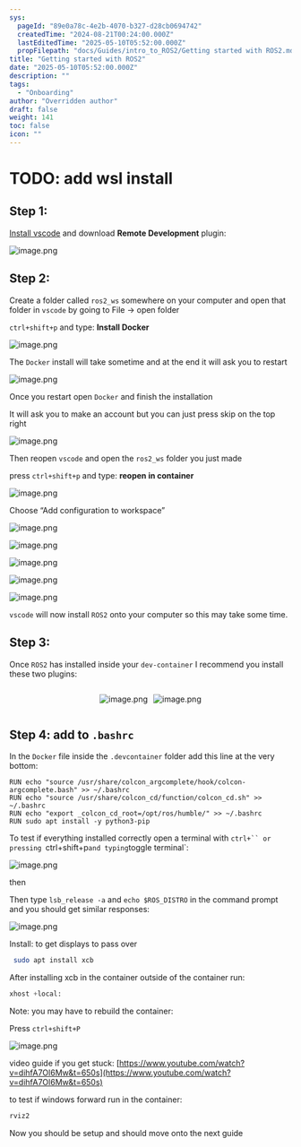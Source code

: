 ```yaml
---
sys:
  pageId: "89e0a78c-4e2b-4070-b327-d28cb0694742"
  createdTime: "2024-08-21T00:24:00.000Z"
  lastEditedTime: "2025-05-10T05:52:00.000Z"
  propFilepath: "docs/Guides/intro_to_ROS2/Getting started with ROS2.md"
title: "Getting started with ROS2"
date: "2025-05-10T05:52:00.000Z"
description: ""
tags:
  - "Onboarding"
author: "Overridden author"
draft: false
weight: 141
toc: false
icon: ""
---
```


# TODO: add wsl install

## Step 1:

[Install vscode](https://code.visualstudio.com/download) and download **Remote Development** plugin:

![image.png](https://prod-files-secure.s3.us-west-2.amazonaws.com/d518164a-d88e-44d1-a4ee-3adb3bd8bce0/efb52993-1881-4a40-b95e-6f020334f022/image.png?X-Amz-Algorithm=AWS4-HMAC-SHA256&X-Amz-Content-Sha256=UNSIGNED-PAYLOAD&X-Amz-Credential=ASIAZI2LB466XETKSBWX%2F20250617%2Fus-west-2%2Fs3%2Faws4_request&X-Amz-Date=20250617T050952Z&X-Amz-Expires=3600&X-Amz-Security-Token=IQoJb3JpZ2luX2VjEIX%2F%2F%2F%2F%2F%2F%2F%2F%2F%2FwEaCXVzLXdlc3QtMiJHMEUCIQCHwWMz5nLlPUZH61auhxPoGLqx5MHjv0Cu8WmBJ0f9RgIgbpxf5BtB9HNXuQrIS7cFdJh2fiB3AE3DAduj3HJBtuAq%2FwMIbhAAGgw2Mzc0MjMxODM4MDUiDMmz70RUbMfgPuP%2BDSrcA8nYHjPEtZqnQ%2FPF5HnDoS46QirlxiKCKxdoc43QFbcjgxBkj5p0T8qt9%2B03CLGNUjDmd8V5vJFO%2B6DfUiEUadm8sRfdJkH24HjctT%2BYio0BYvgsaHE8XCHQj6FHLFFXsvarIKkKUFvdDDRxGFV44ROefIXDCYtbKSqSLsIEaCAuskBO4jwVc1JnB2FqOfwvhFWuR4V0l8fovbCCZ7jA9Ssn%2FkKGP8%2FKX4nG051hEbs%2F%2FwFKvBjGpHGJMVSyDDFuF463TYGobIQ7DpjHSXZMItUb80etHbgK7KjzOzdm%2BvV1rSummubzhoUsezQNO0nI7uZIYv%2BcISf68wfa1%2Fn6hlx%2BNLjrIoQvDFYu%2F1yXXXkoD3rRb2e9LdRLL4zYOQ07x49HUPBD8OgqJ%2BCdml1WJPAR0sORYvA%2BPD4Hvy8Vgq1NsWqNBaNJBcrOeTbcMufgwu1h1WyoFFxrrILDfHHqA16Y15%2Fj98NmYGRgUoIi82XPFwvcRBSct4efCP3tEabZGCrY2HMmBIc2lh8AB8vJVq69p%2Bh8OxITYPYmljaEyuLZjc0ep6nrowE2%2FQq1cC8CuQT5HHXJ1ter34QFFiCyoVv44Sb4pjdqE5SHdb5zWvCllZgM2uvSGYuE20AzMObrw8IGOqUBI3i69%2BhrPx5U3IU10TJfm2hXQdyToWdBx5z5jPTq3ONTEzeGKtQ5%2BB5YjvuBB99ScCvMK3zceACVe9enmn4PORIhKkMr%2BHByMTwECGg5olvhzPBeFZylbXfsazZJFvI81Gz62N2shykaJ341iBKgO8LXfKpmwEeYJmMPs3IZ%2Bh%2BksF581uGrRryC0%2F%2BfQeUXFDwibYTaLUBwn3IwNujPXEExo9sY&X-Amz-Signature=b6a05e63d69a3bdccd8c43668dfc3d6eed6b19c59aff8c0427c83b33ecb3e150&X-Amz-SignedHeaders=host&x-amz-checksum-mode=ENABLED&x-id=GetObject)

## Step 2:

Create a folder called `ros2_ws` somewhere on your computer and open that folder in `vscode` by going to File → open folder 

`ctrl+shift+p` and type: **Install Docker**

![image.png](https://prod-files-secure.s3.us-west-2.amazonaws.com/d518164a-d88e-44d1-a4ee-3adb3bd8bce0/2269dc0e-1cd5-47ff-bceb-c04ad9b2eab0/image.png?X-Amz-Algorithm=AWS4-HMAC-SHA256&X-Amz-Content-Sha256=UNSIGNED-PAYLOAD&X-Amz-Credential=ASIAZI2LB466XETKSBWX%2F20250617%2Fus-west-2%2Fs3%2Faws4_request&X-Amz-Date=20250617T050952Z&X-Amz-Expires=3600&X-Amz-Security-Token=IQoJb3JpZ2luX2VjEIX%2F%2F%2F%2F%2F%2F%2F%2F%2F%2FwEaCXVzLXdlc3QtMiJHMEUCIQCHwWMz5nLlPUZH61auhxPoGLqx5MHjv0Cu8WmBJ0f9RgIgbpxf5BtB9HNXuQrIS7cFdJh2fiB3AE3DAduj3HJBtuAq%2FwMIbhAAGgw2Mzc0MjMxODM4MDUiDMmz70RUbMfgPuP%2BDSrcA8nYHjPEtZqnQ%2FPF5HnDoS46QirlxiKCKxdoc43QFbcjgxBkj5p0T8qt9%2B03CLGNUjDmd8V5vJFO%2B6DfUiEUadm8sRfdJkH24HjctT%2BYio0BYvgsaHE8XCHQj6FHLFFXsvarIKkKUFvdDDRxGFV44ROefIXDCYtbKSqSLsIEaCAuskBO4jwVc1JnB2FqOfwvhFWuR4V0l8fovbCCZ7jA9Ssn%2FkKGP8%2FKX4nG051hEbs%2F%2FwFKvBjGpHGJMVSyDDFuF463TYGobIQ7DpjHSXZMItUb80etHbgK7KjzOzdm%2BvV1rSummubzhoUsezQNO0nI7uZIYv%2BcISf68wfa1%2Fn6hlx%2BNLjrIoQvDFYu%2F1yXXXkoD3rRb2e9LdRLL4zYOQ07x49HUPBD8OgqJ%2BCdml1WJPAR0sORYvA%2BPD4Hvy8Vgq1NsWqNBaNJBcrOeTbcMufgwu1h1WyoFFxrrILDfHHqA16Y15%2Fj98NmYGRgUoIi82XPFwvcRBSct4efCP3tEabZGCrY2HMmBIc2lh8AB8vJVq69p%2Bh8OxITYPYmljaEyuLZjc0ep6nrowE2%2FQq1cC8CuQT5HHXJ1ter34QFFiCyoVv44Sb4pjdqE5SHdb5zWvCllZgM2uvSGYuE20AzMObrw8IGOqUBI3i69%2BhrPx5U3IU10TJfm2hXQdyToWdBx5z5jPTq3ONTEzeGKtQ5%2BB5YjvuBB99ScCvMK3zceACVe9enmn4PORIhKkMr%2BHByMTwECGg5olvhzPBeFZylbXfsazZJFvI81Gz62N2shykaJ341iBKgO8LXfKpmwEeYJmMPs3IZ%2Bh%2BksF581uGrRryC0%2F%2BfQeUXFDwibYTaLUBwn3IwNujPXEExo9sY&X-Amz-Signature=9241d6548486d58cbf122130f18f7a1b4cd5c2bf20e10b7ac970ab570c30636b&X-Amz-SignedHeaders=host&x-amz-checksum-mode=ENABLED&x-id=GetObject)

The `Docker` install will take sometime and at the end it will ask you to restart

![image.png](https://prod-files-secure.s3.us-west-2.amazonaws.com/d518164a-d88e-44d1-a4ee-3adb3bd8bce0/ed233f78-be33-4b1f-b89c-9c346c0e961e/image.png?X-Amz-Algorithm=AWS4-HMAC-SHA256&X-Amz-Content-Sha256=UNSIGNED-PAYLOAD&X-Amz-Credential=ASIAZI2LB466XETKSBWX%2F20250617%2Fus-west-2%2Fs3%2Faws4_request&X-Amz-Date=20250617T050952Z&X-Amz-Expires=3600&X-Amz-Security-Token=IQoJb3JpZ2luX2VjEIX%2F%2F%2F%2F%2F%2F%2F%2F%2F%2FwEaCXVzLXdlc3QtMiJHMEUCIQCHwWMz5nLlPUZH61auhxPoGLqx5MHjv0Cu8WmBJ0f9RgIgbpxf5BtB9HNXuQrIS7cFdJh2fiB3AE3DAduj3HJBtuAq%2FwMIbhAAGgw2Mzc0MjMxODM4MDUiDMmz70RUbMfgPuP%2BDSrcA8nYHjPEtZqnQ%2FPF5HnDoS46QirlxiKCKxdoc43QFbcjgxBkj5p0T8qt9%2B03CLGNUjDmd8V5vJFO%2B6DfUiEUadm8sRfdJkH24HjctT%2BYio0BYvgsaHE8XCHQj6FHLFFXsvarIKkKUFvdDDRxGFV44ROefIXDCYtbKSqSLsIEaCAuskBO4jwVc1JnB2FqOfwvhFWuR4V0l8fovbCCZ7jA9Ssn%2FkKGP8%2FKX4nG051hEbs%2F%2FwFKvBjGpHGJMVSyDDFuF463TYGobIQ7DpjHSXZMItUb80etHbgK7KjzOzdm%2BvV1rSummubzhoUsezQNO0nI7uZIYv%2BcISf68wfa1%2Fn6hlx%2BNLjrIoQvDFYu%2F1yXXXkoD3rRb2e9LdRLL4zYOQ07x49HUPBD8OgqJ%2BCdml1WJPAR0sORYvA%2BPD4Hvy8Vgq1NsWqNBaNJBcrOeTbcMufgwu1h1WyoFFxrrILDfHHqA16Y15%2Fj98NmYGRgUoIi82XPFwvcRBSct4efCP3tEabZGCrY2HMmBIc2lh8AB8vJVq69p%2Bh8OxITYPYmljaEyuLZjc0ep6nrowE2%2FQq1cC8CuQT5HHXJ1ter34QFFiCyoVv44Sb4pjdqE5SHdb5zWvCllZgM2uvSGYuE20AzMObrw8IGOqUBI3i69%2BhrPx5U3IU10TJfm2hXQdyToWdBx5z5jPTq3ONTEzeGKtQ5%2BB5YjvuBB99ScCvMK3zceACVe9enmn4PORIhKkMr%2BHByMTwECGg5olvhzPBeFZylbXfsazZJFvI81Gz62N2shykaJ341iBKgO8LXfKpmwEeYJmMPs3IZ%2Bh%2BksF581uGrRryC0%2F%2BfQeUXFDwibYTaLUBwn3IwNujPXEExo9sY&X-Amz-Signature=db376afa61658079129237b327567cbc92df1d7ff9d14cb5edd40e590da3f44d&X-Amz-SignedHeaders=host&x-amz-checksum-mode=ENABLED&x-id=GetObject)

Once you restart open `Docker` and finish the installation

It will ask you to make an account but you can just press skip on the top right

![image.png](https://prod-files-secure.s3.us-west-2.amazonaws.com/d518164a-d88e-44d1-a4ee-3adb3bd8bce0/21010ad9-1659-4fd9-9f59-9932a09b2a3d/image.png?X-Amz-Algorithm=AWS4-HMAC-SHA256&X-Amz-Content-Sha256=UNSIGNED-PAYLOAD&X-Amz-Credential=ASIAZI2LB466XETKSBWX%2F20250617%2Fus-west-2%2Fs3%2Faws4_request&X-Amz-Date=20250617T050952Z&X-Amz-Expires=3600&X-Amz-Security-Token=IQoJb3JpZ2luX2VjEIX%2F%2F%2F%2F%2F%2F%2F%2F%2F%2FwEaCXVzLXdlc3QtMiJHMEUCIQCHwWMz5nLlPUZH61auhxPoGLqx5MHjv0Cu8WmBJ0f9RgIgbpxf5BtB9HNXuQrIS7cFdJh2fiB3AE3DAduj3HJBtuAq%2FwMIbhAAGgw2Mzc0MjMxODM4MDUiDMmz70RUbMfgPuP%2BDSrcA8nYHjPEtZqnQ%2FPF5HnDoS46QirlxiKCKxdoc43QFbcjgxBkj5p0T8qt9%2B03CLGNUjDmd8V5vJFO%2B6DfUiEUadm8sRfdJkH24HjctT%2BYio0BYvgsaHE8XCHQj6FHLFFXsvarIKkKUFvdDDRxGFV44ROefIXDCYtbKSqSLsIEaCAuskBO4jwVc1JnB2FqOfwvhFWuR4V0l8fovbCCZ7jA9Ssn%2FkKGP8%2FKX4nG051hEbs%2F%2FwFKvBjGpHGJMVSyDDFuF463TYGobIQ7DpjHSXZMItUb80etHbgK7KjzOzdm%2BvV1rSummubzhoUsezQNO0nI7uZIYv%2BcISf68wfa1%2Fn6hlx%2BNLjrIoQvDFYu%2F1yXXXkoD3rRb2e9LdRLL4zYOQ07x49HUPBD8OgqJ%2BCdml1WJPAR0sORYvA%2BPD4Hvy8Vgq1NsWqNBaNJBcrOeTbcMufgwu1h1WyoFFxrrILDfHHqA16Y15%2Fj98NmYGRgUoIi82XPFwvcRBSct4efCP3tEabZGCrY2HMmBIc2lh8AB8vJVq69p%2Bh8OxITYPYmljaEyuLZjc0ep6nrowE2%2FQq1cC8CuQT5HHXJ1ter34QFFiCyoVv44Sb4pjdqE5SHdb5zWvCllZgM2uvSGYuE20AzMObrw8IGOqUBI3i69%2BhrPx5U3IU10TJfm2hXQdyToWdBx5z5jPTq3ONTEzeGKtQ5%2BB5YjvuBB99ScCvMK3zceACVe9enmn4PORIhKkMr%2BHByMTwECGg5olvhzPBeFZylbXfsazZJFvI81Gz62N2shykaJ341iBKgO8LXfKpmwEeYJmMPs3IZ%2Bh%2BksF581uGrRryC0%2F%2BfQeUXFDwibYTaLUBwn3IwNujPXEExo9sY&X-Amz-Signature=9509c29750a7cf7a54a9c88ba7f8861752a5e27aacb1eeef90d4a1b4dc3ed11f&X-Amz-SignedHeaders=host&x-amz-checksum-mode=ENABLED&x-id=GetObject)

Then reopen `vscode` and open the `ros2_ws` folder you just made

press `ctrl+shift+p` and type: **reopen in container**

![image.png](https://prod-files-secure.s3.us-west-2.amazonaws.com/d518164a-d88e-44d1-a4ee-3adb3bd8bce0/4e93b8c2-41ad-488c-8095-c74205196118/image.png?X-Amz-Algorithm=AWS4-HMAC-SHA256&X-Amz-Content-Sha256=UNSIGNED-PAYLOAD&X-Amz-Credential=ASIAZI2LB466XETKSBWX%2F20250617%2Fus-west-2%2Fs3%2Faws4_request&X-Amz-Date=20250617T050952Z&X-Amz-Expires=3600&X-Amz-Security-Token=IQoJb3JpZ2luX2VjEIX%2F%2F%2F%2F%2F%2F%2F%2F%2F%2FwEaCXVzLXdlc3QtMiJHMEUCIQCHwWMz5nLlPUZH61auhxPoGLqx5MHjv0Cu8WmBJ0f9RgIgbpxf5BtB9HNXuQrIS7cFdJh2fiB3AE3DAduj3HJBtuAq%2FwMIbhAAGgw2Mzc0MjMxODM4MDUiDMmz70RUbMfgPuP%2BDSrcA8nYHjPEtZqnQ%2FPF5HnDoS46QirlxiKCKxdoc43QFbcjgxBkj5p0T8qt9%2B03CLGNUjDmd8V5vJFO%2B6DfUiEUadm8sRfdJkH24HjctT%2BYio0BYvgsaHE8XCHQj6FHLFFXsvarIKkKUFvdDDRxGFV44ROefIXDCYtbKSqSLsIEaCAuskBO4jwVc1JnB2FqOfwvhFWuR4V0l8fovbCCZ7jA9Ssn%2FkKGP8%2FKX4nG051hEbs%2F%2FwFKvBjGpHGJMVSyDDFuF463TYGobIQ7DpjHSXZMItUb80etHbgK7KjzOzdm%2BvV1rSummubzhoUsezQNO0nI7uZIYv%2BcISf68wfa1%2Fn6hlx%2BNLjrIoQvDFYu%2F1yXXXkoD3rRb2e9LdRLL4zYOQ07x49HUPBD8OgqJ%2BCdml1WJPAR0sORYvA%2BPD4Hvy8Vgq1NsWqNBaNJBcrOeTbcMufgwu1h1WyoFFxrrILDfHHqA16Y15%2Fj98NmYGRgUoIi82XPFwvcRBSct4efCP3tEabZGCrY2HMmBIc2lh8AB8vJVq69p%2Bh8OxITYPYmljaEyuLZjc0ep6nrowE2%2FQq1cC8CuQT5HHXJ1ter34QFFiCyoVv44Sb4pjdqE5SHdb5zWvCllZgM2uvSGYuE20AzMObrw8IGOqUBI3i69%2BhrPx5U3IU10TJfm2hXQdyToWdBx5z5jPTq3ONTEzeGKtQ5%2BB5YjvuBB99ScCvMK3zceACVe9enmn4PORIhKkMr%2BHByMTwECGg5olvhzPBeFZylbXfsazZJFvI81Gz62N2shykaJ341iBKgO8LXfKpmwEeYJmMPs3IZ%2Bh%2BksF581uGrRryC0%2F%2BfQeUXFDwibYTaLUBwn3IwNujPXEExo9sY&X-Amz-Signature=5d766f067b83b62190bbc3315112b85a0cc75fa0642f403cf759824e7e544228&X-Amz-SignedHeaders=host&x-amz-checksum-mode=ENABLED&x-id=GetObject)

Choose “Add configuration to workspace”

![image.png](https://prod-files-secure.s3.us-west-2.amazonaws.com/d518164a-d88e-44d1-a4ee-3adb3bd8bce0/9560b282-5060-4989-ba37-97e7b2c22476/image.png?X-Amz-Algorithm=AWS4-HMAC-SHA256&X-Amz-Content-Sha256=UNSIGNED-PAYLOAD&X-Amz-Credential=ASIAZI2LB466XETKSBWX%2F20250617%2Fus-west-2%2Fs3%2Faws4_request&X-Amz-Date=20250617T050952Z&X-Amz-Expires=3600&X-Amz-Security-Token=IQoJb3JpZ2luX2VjEIX%2F%2F%2F%2F%2F%2F%2F%2F%2F%2FwEaCXVzLXdlc3QtMiJHMEUCIQCHwWMz5nLlPUZH61auhxPoGLqx5MHjv0Cu8WmBJ0f9RgIgbpxf5BtB9HNXuQrIS7cFdJh2fiB3AE3DAduj3HJBtuAq%2FwMIbhAAGgw2Mzc0MjMxODM4MDUiDMmz70RUbMfgPuP%2BDSrcA8nYHjPEtZqnQ%2FPF5HnDoS46QirlxiKCKxdoc43QFbcjgxBkj5p0T8qt9%2B03CLGNUjDmd8V5vJFO%2B6DfUiEUadm8sRfdJkH24HjctT%2BYio0BYvgsaHE8XCHQj6FHLFFXsvarIKkKUFvdDDRxGFV44ROefIXDCYtbKSqSLsIEaCAuskBO4jwVc1JnB2FqOfwvhFWuR4V0l8fovbCCZ7jA9Ssn%2FkKGP8%2FKX4nG051hEbs%2F%2FwFKvBjGpHGJMVSyDDFuF463TYGobIQ7DpjHSXZMItUb80etHbgK7KjzOzdm%2BvV1rSummubzhoUsezQNO0nI7uZIYv%2BcISf68wfa1%2Fn6hlx%2BNLjrIoQvDFYu%2F1yXXXkoD3rRb2e9LdRLL4zYOQ07x49HUPBD8OgqJ%2BCdml1WJPAR0sORYvA%2BPD4Hvy8Vgq1NsWqNBaNJBcrOeTbcMufgwu1h1WyoFFxrrILDfHHqA16Y15%2Fj98NmYGRgUoIi82XPFwvcRBSct4efCP3tEabZGCrY2HMmBIc2lh8AB8vJVq69p%2Bh8OxITYPYmljaEyuLZjc0ep6nrowE2%2FQq1cC8CuQT5HHXJ1ter34QFFiCyoVv44Sb4pjdqE5SHdb5zWvCllZgM2uvSGYuE20AzMObrw8IGOqUBI3i69%2BhrPx5U3IU10TJfm2hXQdyToWdBx5z5jPTq3ONTEzeGKtQ5%2BB5YjvuBB99ScCvMK3zceACVe9enmn4PORIhKkMr%2BHByMTwECGg5olvhzPBeFZylbXfsazZJFvI81Gz62N2shykaJ341iBKgO8LXfKpmwEeYJmMPs3IZ%2Bh%2BksF581uGrRryC0%2F%2BfQeUXFDwibYTaLUBwn3IwNujPXEExo9sY&X-Amz-Signature=5e596fb7504966cbbf679799b45d7f627675e5e3c96e944f3a911d409e7e6bb0&X-Amz-SignedHeaders=host&x-amz-checksum-mode=ENABLED&x-id=GetObject)

![image.png](https://prod-files-secure.s3.us-west-2.amazonaws.com/d518164a-d88e-44d1-a4ee-3adb3bd8bce0/2ee63f81-886b-48e8-a553-dc6e5eac99e4/image.png?X-Amz-Algorithm=AWS4-HMAC-SHA256&X-Amz-Content-Sha256=UNSIGNED-PAYLOAD&X-Amz-Credential=ASIAZI2LB466XETKSBWX%2F20250617%2Fus-west-2%2Fs3%2Faws4_request&X-Amz-Date=20250617T050952Z&X-Amz-Expires=3600&X-Amz-Security-Token=IQoJb3JpZ2luX2VjEIX%2F%2F%2F%2F%2F%2F%2F%2F%2F%2FwEaCXVzLXdlc3QtMiJHMEUCIQCHwWMz5nLlPUZH61auhxPoGLqx5MHjv0Cu8WmBJ0f9RgIgbpxf5BtB9HNXuQrIS7cFdJh2fiB3AE3DAduj3HJBtuAq%2FwMIbhAAGgw2Mzc0MjMxODM4MDUiDMmz70RUbMfgPuP%2BDSrcA8nYHjPEtZqnQ%2FPF5HnDoS46QirlxiKCKxdoc43QFbcjgxBkj5p0T8qt9%2B03CLGNUjDmd8V5vJFO%2B6DfUiEUadm8sRfdJkH24HjctT%2BYio0BYvgsaHE8XCHQj6FHLFFXsvarIKkKUFvdDDRxGFV44ROefIXDCYtbKSqSLsIEaCAuskBO4jwVc1JnB2FqOfwvhFWuR4V0l8fovbCCZ7jA9Ssn%2FkKGP8%2FKX4nG051hEbs%2F%2FwFKvBjGpHGJMVSyDDFuF463TYGobIQ7DpjHSXZMItUb80etHbgK7KjzOzdm%2BvV1rSummubzhoUsezQNO0nI7uZIYv%2BcISf68wfa1%2Fn6hlx%2BNLjrIoQvDFYu%2F1yXXXkoD3rRb2e9LdRLL4zYOQ07x49HUPBD8OgqJ%2BCdml1WJPAR0sORYvA%2BPD4Hvy8Vgq1NsWqNBaNJBcrOeTbcMufgwu1h1WyoFFxrrILDfHHqA16Y15%2Fj98NmYGRgUoIi82XPFwvcRBSct4efCP3tEabZGCrY2HMmBIc2lh8AB8vJVq69p%2Bh8OxITYPYmljaEyuLZjc0ep6nrowE2%2FQq1cC8CuQT5HHXJ1ter34QFFiCyoVv44Sb4pjdqE5SHdb5zWvCllZgM2uvSGYuE20AzMObrw8IGOqUBI3i69%2BhrPx5U3IU10TJfm2hXQdyToWdBx5z5jPTq3ONTEzeGKtQ5%2BB5YjvuBB99ScCvMK3zceACVe9enmn4PORIhKkMr%2BHByMTwECGg5olvhzPBeFZylbXfsazZJFvI81Gz62N2shykaJ341iBKgO8LXfKpmwEeYJmMPs3IZ%2Bh%2BksF581uGrRryC0%2F%2BfQeUXFDwibYTaLUBwn3IwNujPXEExo9sY&X-Amz-Signature=a474897f3b78f915a6bb69004fbe36e23014618dc77d862af7c2a802ec75c23f&X-Amz-SignedHeaders=host&x-amz-checksum-mode=ENABLED&x-id=GetObject)

![image.png](https://prod-files-secure.s3.us-west-2.amazonaws.com/d518164a-d88e-44d1-a4ee-3adb3bd8bce0/ae1580b2-b048-407e-aed9-b584224a7a04/image.png?X-Amz-Algorithm=AWS4-HMAC-SHA256&X-Amz-Content-Sha256=UNSIGNED-PAYLOAD&X-Amz-Credential=ASIAZI2LB466XETKSBWX%2F20250617%2Fus-west-2%2Fs3%2Faws4_request&X-Amz-Date=20250617T050952Z&X-Amz-Expires=3600&X-Amz-Security-Token=IQoJb3JpZ2luX2VjEIX%2F%2F%2F%2F%2F%2F%2F%2F%2F%2FwEaCXVzLXdlc3QtMiJHMEUCIQCHwWMz5nLlPUZH61auhxPoGLqx5MHjv0Cu8WmBJ0f9RgIgbpxf5BtB9HNXuQrIS7cFdJh2fiB3AE3DAduj3HJBtuAq%2FwMIbhAAGgw2Mzc0MjMxODM4MDUiDMmz70RUbMfgPuP%2BDSrcA8nYHjPEtZqnQ%2FPF5HnDoS46QirlxiKCKxdoc43QFbcjgxBkj5p0T8qt9%2B03CLGNUjDmd8V5vJFO%2B6DfUiEUadm8sRfdJkH24HjctT%2BYio0BYvgsaHE8XCHQj6FHLFFXsvarIKkKUFvdDDRxGFV44ROefIXDCYtbKSqSLsIEaCAuskBO4jwVc1JnB2FqOfwvhFWuR4V0l8fovbCCZ7jA9Ssn%2FkKGP8%2FKX4nG051hEbs%2F%2FwFKvBjGpHGJMVSyDDFuF463TYGobIQ7DpjHSXZMItUb80etHbgK7KjzOzdm%2BvV1rSummubzhoUsezQNO0nI7uZIYv%2BcISf68wfa1%2Fn6hlx%2BNLjrIoQvDFYu%2F1yXXXkoD3rRb2e9LdRLL4zYOQ07x49HUPBD8OgqJ%2BCdml1WJPAR0sORYvA%2BPD4Hvy8Vgq1NsWqNBaNJBcrOeTbcMufgwu1h1WyoFFxrrILDfHHqA16Y15%2Fj98NmYGRgUoIi82XPFwvcRBSct4efCP3tEabZGCrY2HMmBIc2lh8AB8vJVq69p%2Bh8OxITYPYmljaEyuLZjc0ep6nrowE2%2FQq1cC8CuQT5HHXJ1ter34QFFiCyoVv44Sb4pjdqE5SHdb5zWvCllZgM2uvSGYuE20AzMObrw8IGOqUBI3i69%2BhrPx5U3IU10TJfm2hXQdyToWdBx5z5jPTq3ONTEzeGKtQ5%2BB5YjvuBB99ScCvMK3zceACVe9enmn4PORIhKkMr%2BHByMTwECGg5olvhzPBeFZylbXfsazZJFvI81Gz62N2shykaJ341iBKgO8LXfKpmwEeYJmMPs3IZ%2Bh%2BksF581uGrRryC0%2F%2BfQeUXFDwibYTaLUBwn3IwNujPXEExo9sY&X-Amz-Signature=6ba173e0b1cbde909f30c85681f03d22d057463a842b128321ccd3588330bc72&X-Amz-SignedHeaders=host&x-amz-checksum-mode=ENABLED&x-id=GetObject)

![image.png](https://prod-files-secure.s3.us-west-2.amazonaws.com/d518164a-d88e-44d1-a4ee-3adb3bd8bce0/53255b28-f75e-430f-b9e3-c0ac8577e42b/image.png?X-Amz-Algorithm=AWS4-HMAC-SHA256&X-Amz-Content-Sha256=UNSIGNED-PAYLOAD&X-Amz-Credential=ASIAZI2LB466XETKSBWX%2F20250617%2Fus-west-2%2Fs3%2Faws4_request&X-Amz-Date=20250617T050952Z&X-Amz-Expires=3600&X-Amz-Security-Token=IQoJb3JpZ2luX2VjEIX%2F%2F%2F%2F%2F%2F%2F%2F%2F%2FwEaCXVzLXdlc3QtMiJHMEUCIQCHwWMz5nLlPUZH61auhxPoGLqx5MHjv0Cu8WmBJ0f9RgIgbpxf5BtB9HNXuQrIS7cFdJh2fiB3AE3DAduj3HJBtuAq%2FwMIbhAAGgw2Mzc0MjMxODM4MDUiDMmz70RUbMfgPuP%2BDSrcA8nYHjPEtZqnQ%2FPF5HnDoS46QirlxiKCKxdoc43QFbcjgxBkj5p0T8qt9%2B03CLGNUjDmd8V5vJFO%2B6DfUiEUadm8sRfdJkH24HjctT%2BYio0BYvgsaHE8XCHQj6FHLFFXsvarIKkKUFvdDDRxGFV44ROefIXDCYtbKSqSLsIEaCAuskBO4jwVc1JnB2FqOfwvhFWuR4V0l8fovbCCZ7jA9Ssn%2FkKGP8%2FKX4nG051hEbs%2F%2FwFKvBjGpHGJMVSyDDFuF463TYGobIQ7DpjHSXZMItUb80etHbgK7KjzOzdm%2BvV1rSummubzhoUsezQNO0nI7uZIYv%2BcISf68wfa1%2Fn6hlx%2BNLjrIoQvDFYu%2F1yXXXkoD3rRb2e9LdRLL4zYOQ07x49HUPBD8OgqJ%2BCdml1WJPAR0sORYvA%2BPD4Hvy8Vgq1NsWqNBaNJBcrOeTbcMufgwu1h1WyoFFxrrILDfHHqA16Y15%2Fj98NmYGRgUoIi82XPFwvcRBSct4efCP3tEabZGCrY2HMmBIc2lh8AB8vJVq69p%2Bh8OxITYPYmljaEyuLZjc0ep6nrowE2%2FQq1cC8CuQT5HHXJ1ter34QFFiCyoVv44Sb4pjdqE5SHdb5zWvCllZgM2uvSGYuE20AzMObrw8IGOqUBI3i69%2BhrPx5U3IU10TJfm2hXQdyToWdBx5z5jPTq3ONTEzeGKtQ5%2BB5YjvuBB99ScCvMK3zceACVe9enmn4PORIhKkMr%2BHByMTwECGg5olvhzPBeFZylbXfsazZJFvI81Gz62N2shykaJ341iBKgO8LXfKpmwEeYJmMPs3IZ%2Bh%2BksF581uGrRryC0%2F%2BfQeUXFDwibYTaLUBwn3IwNujPXEExo9sY&X-Amz-Signature=716b016342d0d274fe588367118b091d0eb65f6d3188aaacd8c9c1d90ccad07f&X-Amz-SignedHeaders=host&x-amz-checksum-mode=ENABLED&x-id=GetObject)

![image.png](https://prod-files-secure.s3.us-west-2.amazonaws.com/d518164a-d88e-44d1-a4ee-3adb3bd8bce0/7c562767-5af9-4ffb-97d1-327bcdf4ee00/image.png?X-Amz-Algorithm=AWS4-HMAC-SHA256&X-Amz-Content-Sha256=UNSIGNED-PAYLOAD&X-Amz-Credential=ASIAZI2LB466XETKSBWX%2F20250617%2Fus-west-2%2Fs3%2Faws4_request&X-Amz-Date=20250617T050952Z&X-Amz-Expires=3600&X-Amz-Security-Token=IQoJb3JpZ2luX2VjEIX%2F%2F%2F%2F%2F%2F%2F%2F%2F%2FwEaCXVzLXdlc3QtMiJHMEUCIQCHwWMz5nLlPUZH61auhxPoGLqx5MHjv0Cu8WmBJ0f9RgIgbpxf5BtB9HNXuQrIS7cFdJh2fiB3AE3DAduj3HJBtuAq%2FwMIbhAAGgw2Mzc0MjMxODM4MDUiDMmz70RUbMfgPuP%2BDSrcA8nYHjPEtZqnQ%2FPF5HnDoS46QirlxiKCKxdoc43QFbcjgxBkj5p0T8qt9%2B03CLGNUjDmd8V5vJFO%2B6DfUiEUadm8sRfdJkH24HjctT%2BYio0BYvgsaHE8XCHQj6FHLFFXsvarIKkKUFvdDDRxGFV44ROefIXDCYtbKSqSLsIEaCAuskBO4jwVc1JnB2FqOfwvhFWuR4V0l8fovbCCZ7jA9Ssn%2FkKGP8%2FKX4nG051hEbs%2F%2FwFKvBjGpHGJMVSyDDFuF463TYGobIQ7DpjHSXZMItUb80etHbgK7KjzOzdm%2BvV1rSummubzhoUsezQNO0nI7uZIYv%2BcISf68wfa1%2Fn6hlx%2BNLjrIoQvDFYu%2F1yXXXkoD3rRb2e9LdRLL4zYOQ07x49HUPBD8OgqJ%2BCdml1WJPAR0sORYvA%2BPD4Hvy8Vgq1NsWqNBaNJBcrOeTbcMufgwu1h1WyoFFxrrILDfHHqA16Y15%2Fj98NmYGRgUoIi82XPFwvcRBSct4efCP3tEabZGCrY2HMmBIc2lh8AB8vJVq69p%2Bh8OxITYPYmljaEyuLZjc0ep6nrowE2%2FQq1cC8CuQT5HHXJ1ter34QFFiCyoVv44Sb4pjdqE5SHdb5zWvCllZgM2uvSGYuE20AzMObrw8IGOqUBI3i69%2BhrPx5U3IU10TJfm2hXQdyToWdBx5z5jPTq3ONTEzeGKtQ5%2BB5YjvuBB99ScCvMK3zceACVe9enmn4PORIhKkMr%2BHByMTwECGg5olvhzPBeFZylbXfsazZJFvI81Gz62N2shykaJ341iBKgO8LXfKpmwEeYJmMPs3IZ%2Bh%2BksF581uGrRryC0%2F%2BfQeUXFDwibYTaLUBwn3IwNujPXEExo9sY&X-Amz-Signature=4abf6ab09c0ed2cbf99726125eb1996cb510e87b082e1e106ed11e1133e3a9db&X-Amz-SignedHeaders=host&x-amz-checksum-mode=ENABLED&x-id=GetObject)

`vscode` will now install `ROS2` onto your computer so this may take some time.

## Step 3:

Once `ROS2` has installed inside your `dev-container` I recommend you install these two plugins:

<div style="display: flex;flex-direction: row; column-gap:10px; max-width: 630px;justify-content: center;">
<div>

![image.png](https://prod-files-secure.s3.us-west-2.amazonaws.com/d518164a-d88e-44d1-a4ee-3adb3bd8bce0/3fc3d550-5a54-4ba1-ba6b-faa01cdb7369/image.png?X-Amz-Algorithm=AWS4-HMAC-SHA256&X-Amz-Content-Sha256=UNSIGNED-PAYLOAD&X-Amz-Credential=ASIAZI2LB4667PTTBIP3%2F20250617%2Fus-west-2%2Fs3%2Faws4_request&X-Amz-Date=20250617T051000Z&X-Amz-Expires=3600&X-Amz-Security-Token=IQoJb3JpZ2luX2VjEIX%2F%2F%2F%2F%2F%2F%2F%2F%2F%2FwEaCXVzLXdlc3QtMiJIMEYCIQC%2Fe507v%2B4sL0ScmYX7DPKuvXc4ECark9%2B6Ro450fvqbgIhANBUsecD1sVAGex7rmLdV3qnYFrpyDlMsPKKRQc68GBgKv8DCG4QABoMNjM3NDIzMTgzODA1Igw5XgcbuSSr2XQRsJsq3APl0jM5s6yoN3c6AaIJoutWkiyFmPwifJuIW3gBdJ2%2F41UB48ZOt6pAfx21ulWsAnTHMSDXoYvYTupfpz7Jin1Sd1JLfKrZYVKIyIp6oZkXOrjiOPMqG53Q%2BHprJQd5BiNsYCvaPDVKCJVgtzpuUDu2s6XKKS9UyIzxyf%2B%2FmQzChrksOQrZ8HSdKkQiKanz40woa5Z%2FrCU51kTSLF3k%2FgPr%2B4Vb9Ib1tzKeQmkojuOkZC1k1f7SMLhV4RcNxuPCO1tLhgUmyn5AOwqlMHNTGmSY7ppb6O9%2BsqHOmD8JPP8wV0jfwXAkILKLLvGfqSXR2DFh6NOwRI2G4%2F45oDe1MF0hxfIkcvlWU5RTWLhKQZpDMMtfuauMAdxHSVbYZJkhOLvJe2LEHfINkuWx0oPfp8eXy2Fj8rhyRd2IyOCdXd3L2LvOZRIaYotOJ0%2BhvXEtvly4Z6wLJqsrApd3QUVn4R80S8LKreBycVcVMvMDhoNwnN4w6pI3rrhXsH173bzzDgHwgu8AsHrDfvFr3oasnNR4sK6lcMddr64y9X%2BVZ7RK43z0oUyE5eDaGrJNFQvs%2FkRf%2FljwadKszw4GcMzs9jrexPVVmSulNYVWN04A60D8I2vMwE6sW%2F3t6uYbJjCC7MPCBjqkAbJCuFUZnECwDDoTkMKyc7lyVKR2WqcjHgacuhtDGroVOV4C%2FNPi%2B3%2BlomThPFCuxFXDnJBoY%2BtlzI62ozf%2BI%2FuXLSsSzvzW62k7yLWP41P7Apra7DMPWC7kVqoeRuq%2BJC5J5rP5V3D9oU1fsgl5BMFYNYCU9AocP8Tr8z1UUQsTe47nJD92Lg96XrdU%2BeK79HMuQDFW8dXw2PfkgbCuItHwKonM&X-Amz-Signature=d44fc9c581e11aa18fea8da93bcd6add070b8da3f0252fd51f6963e8a0cb39bf&X-Amz-SignedHeaders=host&x-amz-checksum-mode=ENABLED&x-id=GetObject)

</div>
<div>

![image.png](https://prod-files-secure.s3.us-west-2.amazonaws.com/d518164a-d88e-44d1-a4ee-3adb3bd8bce0/d994cc66-13c2-4093-a5a3-f84cf4601a82/image.png?X-Amz-Algorithm=AWS4-HMAC-SHA256&X-Amz-Content-Sha256=UNSIGNED-PAYLOAD&X-Amz-Credential=ASIAZI2LB4663WIYL52Q%2F20250617%2Fus-west-2%2Fs3%2Faws4_request&X-Amz-Date=20250617T051000Z&X-Amz-Expires=3600&X-Amz-Security-Token=IQoJb3JpZ2luX2VjEIX%2F%2F%2F%2F%2F%2F%2F%2F%2F%2FwEaCXVzLXdlc3QtMiJHMEUCIQD5IjJanzriYPFFX0aOIHg1z5WzoHvuyyk49fHUAvZ4ZwIgQ52uX9U4pM2wVr2FwuiLSr%2FZxi6T%2B8%2Bzfu7r4jSol24q%2FwMIbhAAGgw2Mzc0MjMxODM4MDUiDJsxa1nj%2FMUbCR%2BUYyrcAyKBWiYfRIeYq03GrQVKOof7A%2BEYrLFqtAqF8u5E2IBcf%2BrpS5dkFCM7zI8pfkWdbU%2FwqXGB3LCO%2FmWrD0cXVMSJAuD37oFTpmKABZVsbVAECgh6ST4k9ChqAN8AueHj2TOyA0XGRjgW%2FFEylneDon3yjl4qcbsuUJh%2FFVLEdEml8V8vIhtMp%2FYIulOQocXRq5V6CvbfzmZGcC2lF1QeS2AqUMqrRqnQ83xYcn%2BNoqpm7w0sqDeKB6OgM7e06gj3dB6eo9mqja2HkfavhTiYggRCuZWjmNQTLt2nOoMQDgHSRNN2qjqvpK9cgsmkFWfqa%2BHIyeMIwfOFOLBbmnU4jMaAAApwdfryN1Qbr6fk9RzhKIz9F0HBDY7v5GwO5F2PHC3SrrLTVJTGEY0rIXaShLkTzkUXpi6Hk4yGfONPV6yFXHhmcbwg6KHlXBmSMG28n5h1ac1mXf20FulCTj3MFqP9id1cCrAZSAsjiMJDgGXCLK14kHZvmBf3PHf4P4M%2FmR4xeXWEJmhyXz%2FEqIT2VmKEHiyu7fH6JK0uoOmC1DOfY4Mgfoz4jI9bEUbKw19Z5nv9%2BE5sC%2B53Cnv44%2BkLy%2FKGoVbCf2fvIbNbRScYekV3EOfFb2EM5gHete4IMIXsw8IGOqUB6cKCiBryRIoaATt8l%2FnSfr3b%2FrCgP4u3gMc8JSojaXx03SJeg3N27cJL9wiCY1CH0JYl6UJDiwV21fzAAJIwpGn9VTv3mUQBuWifXaxySZkwn%2BwllYdu4kHDyIhVhQKFe6AcWK24HwMmPGW8s10q1vlYsjngFcdtvSeNkykeX9ZKy4UEr7DM9LwiVSqroIB6J5V1nuItTauHq6nz0cqSjEiz%2FxzZ&X-Amz-Signature=16542a219212674e98ba37715afab0b0543ac8da223fc8882119f79c67a6859a&X-Amz-SignedHeaders=host&x-amz-checksum-mode=ENABLED&x-id=GetObject)

</div>
</div>

## Step 4: add to `.bashrc`

In the `Docker` file inside the `.devcontainer` folder add this line at the very bottom: 

```docker
RUN echo "source /usr/share/colcon_argcomplete/hook/colcon-argcomplete.bash" >> ~/.bashrc
RUN echo "source /usr/share/colcon_cd/function/colcon_cd.sh" >> ~/.bashrc
RUN echo "export _colcon_cd_root=/opt/ros/humble/" >> ~/.bashrc
RUN sudo apt install -y python3-pip 
```

To test if everything installed correctly open a terminal with `ctrl+`` or pressing `ctrl+shift+p` and typing `toggle terminal`:

![image.png](https://prod-files-secure.s3.us-west-2.amazonaws.com/d518164a-d88e-44d1-a4ee-3adb3bd8bce0/6a4943d8-b04e-4c02-9a58-775f3384d1a5/image.png?X-Amz-Algorithm=AWS4-HMAC-SHA256&X-Amz-Content-Sha256=UNSIGNED-PAYLOAD&X-Amz-Credential=ASIAZI2LB466XETKSBWX%2F20250617%2Fus-west-2%2Fs3%2Faws4_request&X-Amz-Date=20250617T050952Z&X-Amz-Expires=3600&X-Amz-Security-Token=IQoJb3JpZ2luX2VjEIX%2F%2F%2F%2F%2F%2F%2F%2F%2F%2FwEaCXVzLXdlc3QtMiJHMEUCIQCHwWMz5nLlPUZH61auhxPoGLqx5MHjv0Cu8WmBJ0f9RgIgbpxf5BtB9HNXuQrIS7cFdJh2fiB3AE3DAduj3HJBtuAq%2FwMIbhAAGgw2Mzc0MjMxODM4MDUiDMmz70RUbMfgPuP%2BDSrcA8nYHjPEtZqnQ%2FPF5HnDoS46QirlxiKCKxdoc43QFbcjgxBkj5p0T8qt9%2B03CLGNUjDmd8V5vJFO%2B6DfUiEUadm8sRfdJkH24HjctT%2BYio0BYvgsaHE8XCHQj6FHLFFXsvarIKkKUFvdDDRxGFV44ROefIXDCYtbKSqSLsIEaCAuskBO4jwVc1JnB2FqOfwvhFWuR4V0l8fovbCCZ7jA9Ssn%2FkKGP8%2FKX4nG051hEbs%2F%2FwFKvBjGpHGJMVSyDDFuF463TYGobIQ7DpjHSXZMItUb80etHbgK7KjzOzdm%2BvV1rSummubzhoUsezQNO0nI7uZIYv%2BcISf68wfa1%2Fn6hlx%2BNLjrIoQvDFYu%2F1yXXXkoD3rRb2e9LdRLL4zYOQ07x49HUPBD8OgqJ%2BCdml1WJPAR0sORYvA%2BPD4Hvy8Vgq1NsWqNBaNJBcrOeTbcMufgwu1h1WyoFFxrrILDfHHqA16Y15%2Fj98NmYGRgUoIi82XPFwvcRBSct4efCP3tEabZGCrY2HMmBIc2lh8AB8vJVq69p%2Bh8OxITYPYmljaEyuLZjc0ep6nrowE2%2FQq1cC8CuQT5HHXJ1ter34QFFiCyoVv44Sb4pjdqE5SHdb5zWvCllZgM2uvSGYuE20AzMObrw8IGOqUBI3i69%2BhrPx5U3IU10TJfm2hXQdyToWdBx5z5jPTq3ONTEzeGKtQ5%2BB5YjvuBB99ScCvMK3zceACVe9enmn4PORIhKkMr%2BHByMTwECGg5olvhzPBeFZylbXfsazZJFvI81Gz62N2shykaJ341iBKgO8LXfKpmwEeYJmMPs3IZ%2Bh%2BksF581uGrRryC0%2F%2BfQeUXFDwibYTaLUBwn3IwNujPXEExo9sY&X-Amz-Signature=a386aee8ad9188578295b3828ea07df8d90a4dcc3079af05cf7a1bdabfbbbb68&X-Amz-SignedHeaders=host&x-amz-checksum-mode=ENABLED&x-id=GetObject)

then 

Then type `lsb_release -a` and `echo $ROS_DISTRO` in the command prompt and you should get similar responses:

![image.png](https://prod-files-secure.s3.us-west-2.amazonaws.com/d518164a-d88e-44d1-a4ee-3adb3bd8bce0/3e635dec-a805-4e85-8b9e-d000e5b71a4e/image.png?X-Amz-Algorithm=AWS4-HMAC-SHA256&X-Amz-Content-Sha256=UNSIGNED-PAYLOAD&X-Amz-Credential=ASIAZI2LB466XETKSBWX%2F20250617%2Fus-west-2%2Fs3%2Faws4_request&X-Amz-Date=20250617T050952Z&X-Amz-Expires=3600&X-Amz-Security-Token=IQoJb3JpZ2luX2VjEIX%2F%2F%2F%2F%2F%2F%2F%2F%2F%2FwEaCXVzLXdlc3QtMiJHMEUCIQCHwWMz5nLlPUZH61auhxPoGLqx5MHjv0Cu8WmBJ0f9RgIgbpxf5BtB9HNXuQrIS7cFdJh2fiB3AE3DAduj3HJBtuAq%2FwMIbhAAGgw2Mzc0MjMxODM4MDUiDMmz70RUbMfgPuP%2BDSrcA8nYHjPEtZqnQ%2FPF5HnDoS46QirlxiKCKxdoc43QFbcjgxBkj5p0T8qt9%2B03CLGNUjDmd8V5vJFO%2B6DfUiEUadm8sRfdJkH24HjctT%2BYio0BYvgsaHE8XCHQj6FHLFFXsvarIKkKUFvdDDRxGFV44ROefIXDCYtbKSqSLsIEaCAuskBO4jwVc1JnB2FqOfwvhFWuR4V0l8fovbCCZ7jA9Ssn%2FkKGP8%2FKX4nG051hEbs%2F%2FwFKvBjGpHGJMVSyDDFuF463TYGobIQ7DpjHSXZMItUb80etHbgK7KjzOzdm%2BvV1rSummubzhoUsezQNO0nI7uZIYv%2BcISf68wfa1%2Fn6hlx%2BNLjrIoQvDFYu%2F1yXXXkoD3rRb2e9LdRLL4zYOQ07x49HUPBD8OgqJ%2BCdml1WJPAR0sORYvA%2BPD4Hvy8Vgq1NsWqNBaNJBcrOeTbcMufgwu1h1WyoFFxrrILDfHHqA16Y15%2Fj98NmYGRgUoIi82XPFwvcRBSct4efCP3tEabZGCrY2HMmBIc2lh8AB8vJVq69p%2Bh8OxITYPYmljaEyuLZjc0ep6nrowE2%2FQq1cC8CuQT5HHXJ1ter34QFFiCyoVv44Sb4pjdqE5SHdb5zWvCllZgM2uvSGYuE20AzMObrw8IGOqUBI3i69%2BhrPx5U3IU10TJfm2hXQdyToWdBx5z5jPTq3ONTEzeGKtQ5%2BB5YjvuBB99ScCvMK3zceACVe9enmn4PORIhKkMr%2BHByMTwECGg5olvhzPBeFZylbXfsazZJFvI81Gz62N2shykaJ341iBKgO8LXfKpmwEeYJmMPs3IZ%2Bh%2BksF581uGrRryC0%2F%2BfQeUXFDwibYTaLUBwn3IwNujPXEExo9sY&X-Amz-Signature=8c703a1a3687e4728a11a0685b4f7252ec03c8683228217d089622da411857b5&X-Amz-SignedHeaders=host&x-amz-checksum-mode=ENABLED&x-id=GetObject)

Install:  to get displays to pass over

```bash
 sudo apt install xcb
```

After installing xcb in the container outside of the container run:

```python
xhost +local:
```

Note: you may have to rebuild the container:

Press `ctrl+shift+P`

![image.png](https://prod-files-secure.s3.us-west-2.amazonaws.com/d518164a-d88e-44d1-a4ee-3adb3bd8bce0/6c2be660-2618-4c38-9c26-53554f7a0b7b/image.png?X-Amz-Algorithm=AWS4-HMAC-SHA256&X-Amz-Content-Sha256=UNSIGNED-PAYLOAD&X-Amz-Credential=ASIAZI2LB466XETKSBWX%2F20250617%2Fus-west-2%2Fs3%2Faws4_request&X-Amz-Date=20250617T050952Z&X-Amz-Expires=3600&X-Amz-Security-Token=IQoJb3JpZ2luX2VjEIX%2F%2F%2F%2F%2F%2F%2F%2F%2F%2FwEaCXVzLXdlc3QtMiJHMEUCIQCHwWMz5nLlPUZH61auhxPoGLqx5MHjv0Cu8WmBJ0f9RgIgbpxf5BtB9HNXuQrIS7cFdJh2fiB3AE3DAduj3HJBtuAq%2FwMIbhAAGgw2Mzc0MjMxODM4MDUiDMmz70RUbMfgPuP%2BDSrcA8nYHjPEtZqnQ%2FPF5HnDoS46QirlxiKCKxdoc43QFbcjgxBkj5p0T8qt9%2B03CLGNUjDmd8V5vJFO%2B6DfUiEUadm8sRfdJkH24HjctT%2BYio0BYvgsaHE8XCHQj6FHLFFXsvarIKkKUFvdDDRxGFV44ROefIXDCYtbKSqSLsIEaCAuskBO4jwVc1JnB2FqOfwvhFWuR4V0l8fovbCCZ7jA9Ssn%2FkKGP8%2FKX4nG051hEbs%2F%2FwFKvBjGpHGJMVSyDDFuF463TYGobIQ7DpjHSXZMItUb80etHbgK7KjzOzdm%2BvV1rSummubzhoUsezQNO0nI7uZIYv%2BcISf68wfa1%2Fn6hlx%2BNLjrIoQvDFYu%2F1yXXXkoD3rRb2e9LdRLL4zYOQ07x49HUPBD8OgqJ%2BCdml1WJPAR0sORYvA%2BPD4Hvy8Vgq1NsWqNBaNJBcrOeTbcMufgwu1h1WyoFFxrrILDfHHqA16Y15%2Fj98NmYGRgUoIi82XPFwvcRBSct4efCP3tEabZGCrY2HMmBIc2lh8AB8vJVq69p%2Bh8OxITYPYmljaEyuLZjc0ep6nrowE2%2FQq1cC8CuQT5HHXJ1ter34QFFiCyoVv44Sb4pjdqE5SHdb5zWvCllZgM2uvSGYuE20AzMObrw8IGOqUBI3i69%2BhrPx5U3IU10TJfm2hXQdyToWdBx5z5jPTq3ONTEzeGKtQ5%2BB5YjvuBB99ScCvMK3zceACVe9enmn4PORIhKkMr%2BHByMTwECGg5olvhzPBeFZylbXfsazZJFvI81Gz62N2shykaJ341iBKgO8LXfKpmwEeYJmMPs3IZ%2Bh%2BksF581uGrRryC0%2F%2BfQeUXFDwibYTaLUBwn3IwNujPXEExo9sY&X-Amz-Signature=44164554421add2cd9d5cdbd0525909daf4a8562c2e945e71b0309ee910936b8&X-Amz-SignedHeaders=host&x-amz-checksum-mode=ENABLED&x-id=GetObject)

video guide if you get stuck: [https://www.youtube.com/watch?v=dihfA7Ol6Mw&t=650s](https://www.youtube.com/watch?v=dihfA7Ol6Mw&t=650s)

to test if windows forward run in the container:

```bash
rviz2
```

Now you should be setup and should move onto the next guide 
